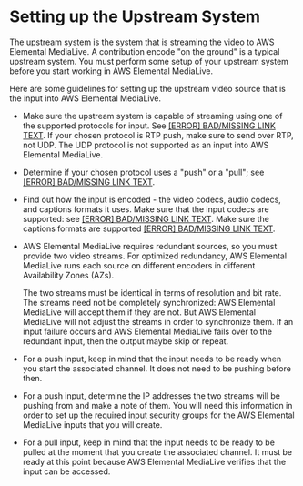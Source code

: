 # Setting up the Upstream System<a name="planning-upstream"></a>

The upstream system is the system that is streaming the video to AWS Elemental MediaLive\. A contribution encode "on the ground" is a typical upstream system\. You must perform some setup of your upstream system before you start working in AWS Elemental MediaLive\. 

Here are some guidelines for setting up the upstream video source that is the input into AWS Elemental MediaLive\.

+ Make sure the upstream system is capable of streaming using one of the supported protocols for input\. See [[ERROR] BAD/MISSING LINK TEXT](inputs-supported-containers.md)\. If your chosen protocol is RTP push, make sure to send over RTP, not UDP\. The UDP protocol is not supported as an input into AWS Elemental MediaLive\.

+ Determine if your chosen protocol uses a "push" or a "pull"; see [[ERROR] BAD/MISSING LINK TEXT](inputs-supported-containers.md)\.

+ Find out how the input is encoded \- the video codecs, audio codecs, and captions formats it uses\. Make sure that the input codecs are supported: see [[ERROR] BAD/MISSING LINK TEXT](inputs-supported-containers.md)\. Make sure the captions formats are supported [[ERROR] BAD/MISSING LINK TEXT](supported-captions.md)\.

+ AWS Elemental MediaLive requires redundant sources, so you must provide two video streams\. For optimized redundancy, AWS Elemental MediaLive runs each source on different encoders in different Availability Zones \(AZs\)\. 

  The two streams must be identical in terms of resolution and bit rate\. The streams need not be completely synchronized: AWS Elemental MediaLive will accept them if they are not\. But AWS Elemental MediaLive will not adjust the streams in order to synchronize them\. If an input failure occurs and AWS Elemental MediaLive fails over to the redundant input, then the output maybe skip or repeat\. 

+ For a push input, keep in mind that the input needs to be ready when you start the associated channel\. It does not need to be pushing before then\. 

+ For a push input, determine the IP addresses the two streams will be pushing from and make a note of them\. You will need this information in order to set up the required input security groups for the AWS Elemental MediaLive inputs that you will create\.

+ For a pull input, keep in mind that the input needs to be ready to be pulled at the moment that you create the associated channel\. It must be ready at this point because AWS Elemental MediaLive verifies that the input can be accessed\. 